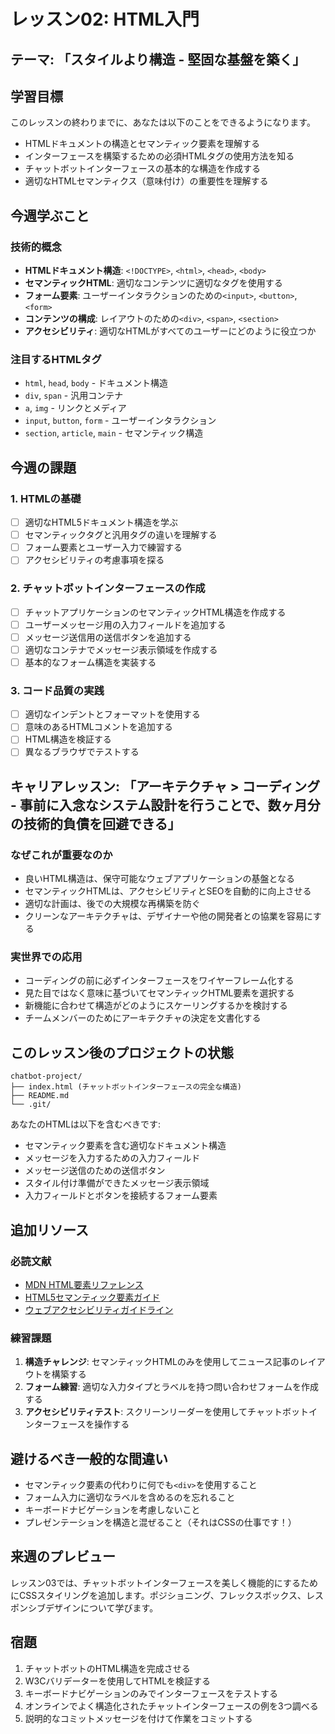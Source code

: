 # レッスン02: HTML入門

## テーマ: 「スタイルより構造 - 堅固な基盤を築く」

## 学習目標
このレッスンの終わりまでに、あなたは以下のことをできるようになります。
- HTMLドキュメントの構造とセマンティック要素を理解する
- インターフェースを構築するための必須HTMLタグの使用方法を知る
- チャットボットインターフェースの基本的な構造を作成する
- 適切なHTMLセマンティクス（意味付け）の重要性を理解する

## 今週学ぶこと

### 技術的概念
- **HTMLドキュメント構造**: `<!DOCTYPE>`, `<html>`, `<head>`, `<body>`
- **セマンティックHTML**: 適切なコンテンツに適切なタグを使用する
- **フォーム要素**: ユーザーインタラクションのための`<input>`, `<button>`, `<form>`
- **コンテンツの構成**: レイアウトのための`<div>`, `<span>`, `<section>`
- **アクセシビリティ**: 適切なHTMLがすべてのユーザーにどのように役立つか

### 注目するHTMLタグ
- `html`, `head`, `body` - ドキュメント構造
- `div`, `span` - 汎用コンテナ
- `a`, `img` - リンクとメディア
- `input`, `button`, `form` - ユーザーインタラクション
- `section`, `article`, `main` - セマンティック構造

## 今週の課題

### 1. HTMLの基礎
- [ ] 適切なHTML5ドキュメント構造を学ぶ
- [ ] セマンティックタグと汎用タグの違いを理解する
- [ ] フォーム要素とユーザー入力で練習する
- [ ] アクセシビリティの考慮事項を探る

### 2. チャットボットインターフェースの作成
- [ ] チャットアプリケーションのセマンティックHTML構造を作成する
- [ ] ユーザーメッセージ用の入力フィールドを追加する
- [ ] メッセージ送信用の送信ボタンを追加する
- [ ] 適切なコンテナでメッセージ表示領域を作成する
- [ ] 基本的なフォーム構造を実装する

### 3. コード品質の実践
- [ ] 適切なインデントとフォーマットを使用する
- [ ] 意味のあるHTMLコメントを追加する
- [ ] HTML構造を検証する
- [ ] 異なるブラウザでテストする

## キャリアレッスン: 「アーキテクチャ > コーディング - 事前に入念なシステム設計を行うことで、数ヶ月分の技術的負債を回避できる」

### なぜこれが重要なのか
- 良いHTML構造は、保守可能なウェブアプリケーションの基盤となる
- セマンティックHTMLは、アクセシビリティとSEOを自動的に向上させる
- 適切な計画は、後での大規模な再構築を防ぐ
- クリーンなアーキテクチャは、デザイナーや他の開発者との協業を容易にする

### 実世界での応用
- コーディングの前に必ずインターフェースをワイヤーフレーム化する
- 見た目ではなく意味に基づいてセマンティックHTML要素を選択する
- 新機能に合わせて構造がどのようにスケーリングするかを検討する
- チームメンバーのためにアーキテクチャの決定を文書化する

## このレッスン後のプロジェクトの状態
```
chatbot-project/
├── index.html (チャットボットインターフェースの完全な構造)
├── README.md
└── .git/
```

あなたのHTMLは以下を含むべきです:
- セマンティック要素を含む適切なドキュメント構造
- メッセージを入力するための入力フィールド
- メッセージ送信のための送信ボタン
- スタイル付け準備ができたメッセージ表示領域
- 入力フィールドとボタンを接続するフォーム要素

## 追加リソース

### 必読文献
- [MDN HTML要素リファレンス](https://developer.mozilla.org/en-US/docs/Web/HTML/Element)
- [HTML5セマンティック要素ガイド](https://www.w3schools.com/html/html5_semantic_elements.asp)
- [ウェブアクセシビリティガイドライン](https://www.w3.org/WAI/WCAG21/quickref/)

### 練習課題
1. **構造チャレンジ**: セマンティックHTMLのみを使用してニュース記事のレイアウトを構築する
2. **フォーム練習**: 適切な入力タイプとラベルを持つ問い合わせフォームを作成する
3. **アクセシビリティテスト**: スクリーンリーダーを使用してチャットボットインターフェースを操作する

## 避けるべき一般的な間違い
- セマンティック要素の代わりに何でも`<div>`を使用すること
- フォーム入力に適切なラベルを含めるのを忘れること
- キーボードナビゲーションを考慮しないこと
- プレゼンテーションを構造と混ぜること（それはCSSの仕事です！）

## 来週のプレビュー
レッスン03では、チャットボットインターフェースを美しく機能的にするためにCSSスタイリングを追加します。ポジショニング、フレックスボックス、レスポンシブデザインについて学びます。

## 宿題
1. チャットボットのHTML構造を完成させる
2. W3Cバリデーターを使用してHTMLを検証する
3. キーボードナビゲーションのみでインターフェースをテストする
4. オンラインでよく構造化されたチャットインターフェースの例を3つ調べる
5. 説明的なコミットメッセージを付けて作業をコミットする